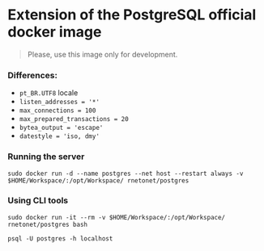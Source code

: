 # Extension of the PostgreSQL official docker image

> Please, use this image only for development.

###  Differences:

- `pt_BR.UTF8` locale
- `listen_addresses = '*'`
- `max_connections = 100`
- `max_prepared_transactions = 20`
- `bytea_output = 'escape'`
- `datestyle = 'iso, dmy'`

### Running the server

```
sudo docker run -d --name postgres --net host --restart always -v $HOME/Workspace/:/opt/Workspace/ rnetonet/postgres
```

### Using CLI tools

```
sudo docker run -it --rm -v $HOME/Workspace/:/opt/Workspace/ rnetonet/postgres bash

psql -U postgres -h localhost
```
